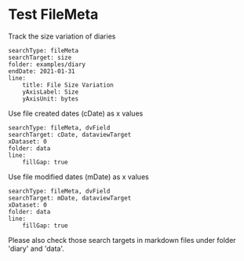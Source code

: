 # Test FileMeta
Track the size variation of diaries 
``` tracker
searchType: fileMeta
searchTarget: size
folder: examples/diary
endDate: 2021-01-31
line:
    title: File Size Variation
    yAxisLabel: Size
    yAxisUnit: bytes
```

Use file created dates (cDate) as x values
``` tracker
searchType: fileMeta, dvField
searchTarget: cDate, dataviewTarget
xDataset: 0
folder: data
line:
    fillGap: true
```

Use file modified dates (mDate) as x values
``` tracker
searchType: fileMeta, dvField
searchTarget: mDate, dataviewTarget
xDataset: 0
folder: data
line:
    fillGap: true
```

Please also check those search targets in markdown files under folder 'diary' and 'data'.

